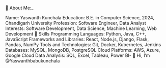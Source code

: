 👋 About Me:_

Name: Yaswanth Kunchala
Education: B.E. in Computer Science, 2024, Chandigarh University
Profession: Software Engineer, Data Analyst
Interests: Software Development, Data Science, Machine Learning, Web Development
🔧 Skills
Programming Languages: Python, Java, C++, JavaScript
Frameworks and Libraries: React, Node.js, Django, Flask, Pandas, NumPy
Tools and Technologies: Git, Docker, Kubernetes, Jenkins
Databases: MySQL, MongoDB, PostgreSQL
Cloud Platforms: AWS, Azure, Google Cloud
Data Analysis: SQL, Excel, Tableau, Power BI- 👋 Hi, I’m @Yaswanthbabukunchala

<!---
Yaswanthbabukunchala/Yaswanthbabukunchala is a ✨ special ✨ repository because its `README.md` (this file) appears on your GitHub profile.
You can click the Preview link to take a look at your changes.
--->
